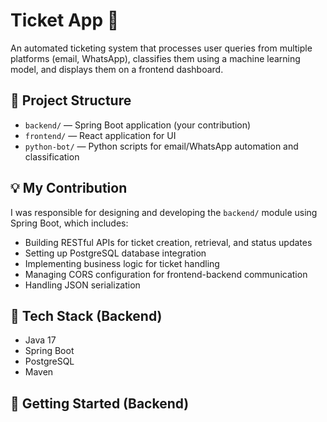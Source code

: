 # Ticket App 🎫

An automated ticketing system that processes user queries from multiple platforms (email, WhatsApp), classifies them using a machine learning model, and displays them on a frontend dashboard.

## 🧱 Project Structure

- `backend/` — Spring Boot application (your contribution)
- `frontend/` — React application for UI
- `python-bot/` — Python scripts for email/WhatsApp automation and classification

## 💡 My Contribution

I was responsible for designing and developing the `backend/` module using Spring Boot, which includes:

- Building RESTful APIs for ticket creation, retrieval, and status updates
- Setting up PostgreSQL database integration
- Implementing business logic for ticket handling
- Managing CORS configuration for frontend-backend communication
- Handling JSON serialization

## 🔧 Tech Stack (Backend)

- Java 17
- Spring Boot
- PostgreSQL
- Maven

## 🚀 Getting Started (Backend)
